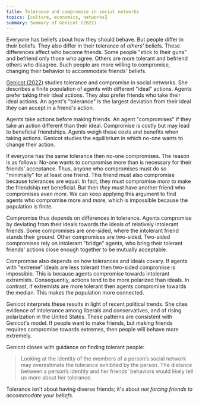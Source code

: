 ```yaml
---
title: Tolerance and compromise in social networks
topics: [culture, economics, networks]
summary: Summary of Genicot (2022).
---
```


Everyone has beliefs about how they should behave.
But people differ in their beliefs.
They also differ in their tolerance of *others'* beliefs.
These differences affect who become friends.
Some people "stick to their guns" and befriend only those who agree.
Others are more tolerant and befriend others who disagree.
Such people are more willing to compromise, changing their behavior to accommodate friends' beliefs.

[Genicot (2022)](https://doi.org/10.1086/717041) studies tolerance and compromise in social networks.
She describes a finite population of agents with different "ideal" actions.
Agents prefer taking their ideal actions.
They also prefer friends who take their ideal actions.
An agent's "tolerance" is the largest deviation from their ideal they can accept in a friend's action.

Agents take actions before making friends.
An agent "compromises" if they take an action different than their ideal.
Compromise is costly but may lead to beneficial friendships.
Agents weigh these costs and benefits when taking actions.
Genicot studies the equilibrium in which no-one wants to change their action.

If everyone has the same tolerance then no-one compromises.
The reason is as follows:
No-one wants to compromise more than is necessary for their friends' acceptance.
Thus, anyone who compromises must do so "minimally" for at least one friend.
This friend must also compromise because tolerances are equal.
In fact, they must compromise *more* to make the friendship net beneficial.
But then *they* must have another friend who compromises *even more*.
We can keep applying this argument to find agents who compromise more and more, which is impossible because the population is finite.

Compromise thus depends on differences in tolerance.
Agents compromise by deviating from their ideals towards the ideals of relatively intolerant friends.
Some compromises are one-sided, where the intolerant friend stands their ground.
Other compromises are two-sided.
Two-sided compromises rely on intolerant "bridge" agents, who bring their tolerant friends' actions close enough together to be mutually acceptable.

Compromise also depends on how tolerances and ideals covary.
If agents with "extreme" ideals are less tolerant then two-sided compromise is impossible.
This is because agents compromise towards intolerant extremists.
Consequently, actions tend to be more polarized than ideals.
In contrast, if extremists are more tolerant then agents compromise towards the median.
This makes the population more connected.

Genicot interprets these results in light of recent political trends.
She cites evidence of intolerance among liberals and conservatives, and of rising polarization in the United States.
These patterns are consistent with Genicot's model.
If people want to make friends, but making friends requires compromise towards extremes, then people will behave more extremely.

Genicot closes with guidance on finding tolerant people:

> Looking at the identity of the members of a person’s social network may overestimate the tolerance exhibited by the person.
> The distance between a person’s identity and her friends’ behaviors would likely tell us more about her tolerance.

Tolerance isn't about having diverse friends; it's about *not forcing friends to accommodate your beliefs*.
